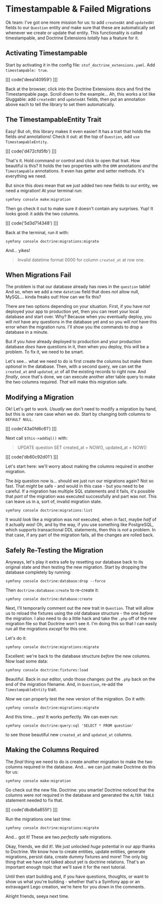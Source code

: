 # Timestampable & Failed Migrations

Ok team: I've got one more mission for us: to add `createdAt` and `updatedAt`
fields to our `Question` entity *and* make sure that these are automatically set
whenever we create or update that entity. This functionality is called timestampable,
and Doctrine Extensions *totally* has a feature for it.

## Activating Timestampable

Start by activating it in the config file: `stof_doctrine_extensions.yaml`.
Add `timestampable: true`.

[[[ code('deea140959') ]]]

Back at the browser, click into the Doctrine Extensions docs and find the
Timestampable page. Scroll down to the example... Ah, this works a lot like
Sluggable: add `createdAt`  and `updatedAt` fields, then put an annotation above
each to tell the library to set them automatically.

## The TimestampableEntity Trait

Easy! But oh, this library makes it even easier! It has a trait that holds the
fields *and* annotations! Check it out: at the top of `Question`, add
`use TimestampableEntity`.

[[[ code('d472cfd5fb') ]]]

That's it. Hold command or control and click to open that trait. How beautiful
is this? It holds the two properties with the `ORM` annotations *and* the
`Timestampable` annotations. It even has getter and setter methods. It's
everything we need.

But since this *does* mean that we just added two new fields to our entity, we
need a migration! At your terminal run:

```terminal
symfony console make:migration
```

Then go check it out to make sure it doesn't contain any surprises. Yup! It looks
good: it adds the two columns.

[[[ code('5d3d714348') ]]]

Back at the terminal, run it with:

```terminal
symfony console doctrine:migrations:migrate
```

And... yikes!

> Invalid datetime format 0000 for column `created_at` at row one.

## When Migrations Fail

The problem is that our database already has rows in the `question` table! And
so, when we add a new `datetime` field that does *not* allow null, MySQL...
kinda freaks out! How can we fix this?

There are two options depending on your situation. First, if you have *not* deployed
your app to production yet, then you can reset your local database and start over.
Why? Because when you eventually deploy, you will *not* have any questions in the
database yet and so you will *not* have this error when the migration runs. I'll
show you the commands to drop a database in a minute.

But if you *have* already deployed to production and your production database
*does* have questions in it, then when you deploy, this *will* be a problem. To
fix it, we need to be smart.

Let's see... what we need to do is first create the columns but make them
*optional* in the database. Then, with a second query, we can set the
`created_at` and `updated_at` of all the existing records to right now. And *finally*,
once that's done, we can execute another alter table query to make the two
columns required. *That* will make this migration safe.

## Modifying a Migration

Ok! Let's get to work. *Usually* we don't need to modify a migration by hand,
but this is *one* rare case when we *do*. Start by changing both columns to
`DEFAULT NULL`.

[[[ code('43a0fd6c61') ]]]

Next call `$this->addSql()` with:

> UPDATE question SET created_at = NOW(), updated_at = NOW()

[[[ code('db60c92d01') ]]]

Let's start here: we'll worry about making the columns required in
another migration.

The *big* question now is... should we just run our migrations again? Not so fast.
That *might* be safe - and would in this case - but you need to be careful. If
a migration has multiple SQL statements and it fails, it's possible that *part*
of the migration was executed successfully and part was *not*. This can leave us
in a, sort of, invalid migration state.

```terminal-status
symfony console doctrine:migrations:list
```

It would *look* like a migration was *not* executed, when in fact, maybe *half*
of it actually *was*! Oh, and by the way, if you use something like PostgreSQL,
which supports transactional DDL statements, then this is *not* a problem. In
that case, if any part of the migration fails, all the changes are rolled back.

## Safely Re-Testing the Migration

Anyways, let's play it extra safe by resetting our database back to its original
state and *then* testing the new migration. Start by dropping the database
completely by running:

```terminal
symfony console doctrine:database:drop --force
```

Then `doctrine:database:create` to re-create it:

```terminal-silent
symfony console doctrine:database:create
```

Next, I'll temporarily comment out the new trait in `Question`. That will allow us
to reload the fixtures using the *old* database structure - the one *before*
the migration. I also need to do a little hack and take the `.php` off of the new
migration file so that Doctrine won't see it. I'm doing this so that I can easily
run all the migrations *except* for this one.

Let's do it:

```terminal
symfony console doctrine:migrations:migrate
```

Excellent: we're back to the database structure *before* the new columns. Now
load some data:

```terminal
symfony console doctrine:fixtures:load
```

Beautiful. Back in our editor, undo those changes: put the `.php` back
on the end of the migration filename. And, in `Question`, re-add the
`TimestampableEntity` trait.

*Now* we can properly test the new version of the migration. Do it with:

```terminal
symfony console doctrine:migrations:migrate
```

And this time... yes! It works perfectly. We can even run:

```terminal
symfony console doctrine:query:sql 'SELECT * FROM question'
```

to see those beautiful new `created_at` and `updated_at` columns.

## Making the Columns Required

The *final* thing we need to do is create another migration to make the two
columns required in the database. And... we can just make Doctrine do this for
us:

```terminal
symfony console make:migration
```

Go check out the new file. Doctrine: you smartie! Doctrine noticed that the
columns were *not* required in the database and generated the `ALTER TABLE` statement
needed to fix that.

[[[ code('dbdb6a855f') ]]]

Run the migrations one last time:

```terminal-silent
symfony console doctrine:migrations:migrate
```

And... got it! These are two *perfectly* safe migrations.

Okay, friends, we did it!. We just unlocked *huge* potential in our app
thanks to Doctrine. We know how to create entities, update entities, generate
migrations, persist data, create dummy fixtures and more! The only big thing
that we have *not* talked about yet is doctrine relations. That's an important
enough topic that we'll save it for the next tutorial.

Until then start building and, if you have questions, thoughts, or want to
show us what you're building - whether that's a Symfony app or an extravagant
Lego creation, we're here for you down in the comments.

Alright friends, seeya next time.
